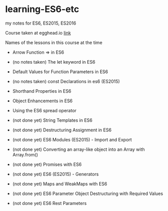# learning-ES6-etc
my notes for ES6,   ES2015,    ES2016

Course taken at egghead.io [link](https://egghead.io/courses/learn-es6-ecmascript-2015?utm_source=drip&utm_medium=email&utm_campaign=learn-es6)

Names of the lessons in this course at the time

- Arrow Function => in ES6 

- (no notes taken) The let keyword in ES6

- Default Values for Function Parameters in ES6

- (no notes taken) const Declarations in es6 (ES2015)

- Shorthand Properties in ES6

- Object Enhancements in ES6

- Using the ES6 spread operator

- (not done yet) String Templates in ES6

- (not done yet) Destructuring Assignment in ES6

- (not done yet) ES6 Modules (ES2015) - Import and Export

- (not done yet) Converting an array-like object into an Array with Array.from()

- (not done yet) Promises with ES6

- (not done yet) ES6 (ES2015) - Generators

- (not done yet) Maps and WeakMaps with ES6

- (not done yet) ES6 Parameter Object Destructuring with Required Values

- (not done yet) ES6 Rest Parameters